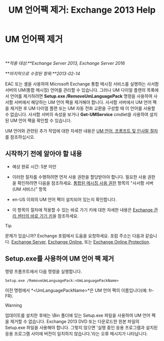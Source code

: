 ﻿---
title: 'UM 언어팩 제거: Exchange 2013 Help'
TOCTitle: UM 언어팩 제거
ms:assetid: a2bc2753-2c25-4ea0-a9d5-e3d42a699c6c
ms:mtpsurl: https://technet.microsoft.com/ko-kr/library/Bb124004(v=EXCHG.150)
ms:contentKeyID: 50483810
ms.date: 05/22/2018
mtps_version: v=EXCHG.150
ms.translationtype: MT
---

# UM 언어팩 제거

 

_**적용 대상:**Exchange Server 2013, Exchange Server 2016_

_**마지막으로 수정된 항목:**2013-02-14_

EAC 또는 셸을 사용하여 Microsoft Exchange 통합 메시징 서비스를 실행하는 사서함 서버의 UM(통합 메시징) 언어를 관리할 수 있습니다. 그러나 UM 다이얼 플랜의 목록에서 언어를 제거하려면 **Setup.exe /RemoveUmLanguagePack** 명령을 사용하여 사서함 서버에서 해당하는 UM 언어 팩을 제거해야 합니다. 사서함 서버에서 UM 언어 팩을 제거한 후 UM 다이얼 플랜 또는 UM 자동 전화 교환을 구성할 때 이 언어를 사용할 수 없습니다. 사서함 서버의 속성을 보거나 **Get-UMService** cmdlet을 사용하여 설치된 UM 언어 팩을 확인할 수 있습니다.

UM 언어와 관련된 추가 작업에 대한 자세한 내용은 [UM 언어, 프롬프트 및 인사말 절차](um-languages-prompts-and-greetings-procedures-exchange-2013-help.md)를 참조하십시오.

## 시작하기 전에 알아야 할 내용

  - 예상 완료 시간: 5분 미만

  - 이러한 절차를 수행하려면 먼저 사용 권한을 할당받아야 합니다. 필요한 사용 권한을 확인하려면 다음을 참조하세요. [통합된 메시징 사용 권한](unified-messaging-permissions-exchange-2013-help.md) 항목의 "사서함 서버(UM 서비스)" 항목

  - en-US 이외의 UM 언어 팩이 설치되어 있는지 확인합니다.

  - 이 항목의 절차에 적용할 수 있는 바로 가기 키에 대한 자세한 내용은 [Exchange 관리 센터의 바로 가기 키](keyboard-shortcuts-in-the-exchange-admin-center-exchange-online-protection-help.md)을 참조하세요.


> [!TIP]
> 문제가 있습니까? Exchange 포럼에서 도움을 요청하세요. 포럼 주소는 다음과 같습니다. <A href="https://go.microsoft.com/fwlink/p/?linkid=60612">Exchange Server</A>, <A href="https://go.microsoft.com/fwlink/p/?linkid=267542">Exchange Online</A>, 또는 <A href="https://go.microsoft.com/fwlink/p/?linkid=285351">Exchange Online Protection</A>.



## Setup.exe를 사용하여 UM 언어 팩 제거

명령 프롬프트에서 다음 명령을 실행합니다.

    Setup.exe /RemoveUmLanguagePack:<UmLanguagePackName>

이전 명령에서 *\<UmLanguagePackName\>*은 UM 언어 팩의 이름입니다(예: fr-FR).


> [!WARNING]
> 업데이트를 설치한 후에는 \Bin 폴더에 있는 Setup.exe 파일을 사용하여 UM 언어 팩을 제거할 수 없습니다. Exchange 2013 DVD 또는 다운로드한 원본 파일의 Setup.exe 파일을 사용해야 합니다. 그렇지 않으면 '실행 중인 응용 프로그램과 설치된 응용 프로그램 사이에 버전이 일치하지 않습니다.'라는 오류 메시지가 나타납니다.



